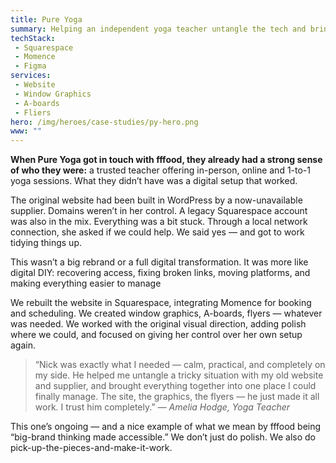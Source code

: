 ```yaml
---
title: Pure Yoga
summary: Helping an independent yoga teacher untangle the tech and bring everything into focus.
techStack: 
 - Squarespace
 - Momence
 - Figma
services: 
 - Website
 - Window Graphics
 - A-boards
 - Fliers
hero: /img/heroes/case-studies/py-hero.png
www: ""
---    
```

<div class="u-p-first-child">
    <strong>When Pure Yoga got in touch with fffood, they already had a strong sense of who they were:</strong> a trusted teacher offering in-person, online and 1-to-1 yoga sessions. What they didn’t have was a digital setup that worked.
</div>

The original website had been built in WordPress by a now-unavailable supplier. Domains weren’t in her control. A legacy Squarespace account was also in the mix. Everything was a bit stuck. Through a local network connection, she asked if we could help. We said yes — and got to work tidying things up.

This wasn’t a big rebrand or a full digital transformation. It was more like digital DIY: recovering access, fixing broken links, moving platforms, and making everything easier to manage

We rebuilt the website in Squarespace, integrating Momence for booking and scheduling. We created window graphics, A-boards, flyers — whatever was needed. We worked with the original visual direction, adding polish where we could, and focused on giving her control over her own setup again.

<blockquote>
    “Nick was exactly what I needed — calm, practical, and completely on my side. He helped me untangle a tricky situation with my old website and supplier, and brought everything together into one place I could finally manage. The site, the graphics, the flyers — he just made it all work. I trust him completely.”
    <cite>— Amelia Hodge, Yoga Teacher</cite>
</blockquote>

This one’s ongoing — and a nice example of what we mean by fffood being “big-brand thinking made accessible.” We don’t just do polish. We also do pick-up-the-pieces-and-make-it-work.
